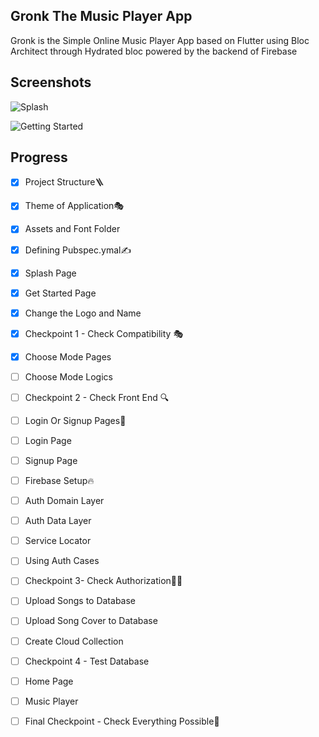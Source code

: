 ## Gronk The Music Player App

Gronk is the Simple Online Music Player App based on Flutter using Bloc Architect through Hydrated bloc powered by the backend of Firebase

## Screenshots

![Splash](https://github.com/aarvexploit/Gronk-The-Music-Player/blob/development/SS/Splash.jpeg)

![Getting Started](https://github.com/aarvexploit/Gronk-The-Music-Player/blob/development/SS/Get_started.jpeg)

## Progress
- [x] Project Structure🪜
- [x] Theme of Application🎭
- [x] Assets and Font Folder
- [x] Defining Pubspec.ymal✍️
- [x] Splash Page
- [x] Get Started Page
- [x] Change the Logo and Name
- [x] Checkpoint 1 - Check Compatibility 🎭
- [x] Choose Mode Pages
- [ ] Choose Mode Logics
- [ ] Checkpoint 2 - Check Front End 🔍
- [ ] Login Or Signup Pages🔐
- [ ] Login Page
- [ ] Signup Page
- [ ] Firebase Setup🔥
- [ ] Auth Domain Layer
- [ ] Auth Data Layer
- [ ] Service Locator
- [ ] Using Auth Cases
- [ ] Checkpoint 3- Check Authorization🧑‍💼
- [ ] Upload Songs to Database
- [ ] Upload Song Cover to Database
- [ ] Create Cloud Collection
- [ ] Checkpoint 4 - Test Database
- [ ] Home Page
- [ ] Music Player
- [ ] Final Checkpoint - Check Everything Possible🤴

